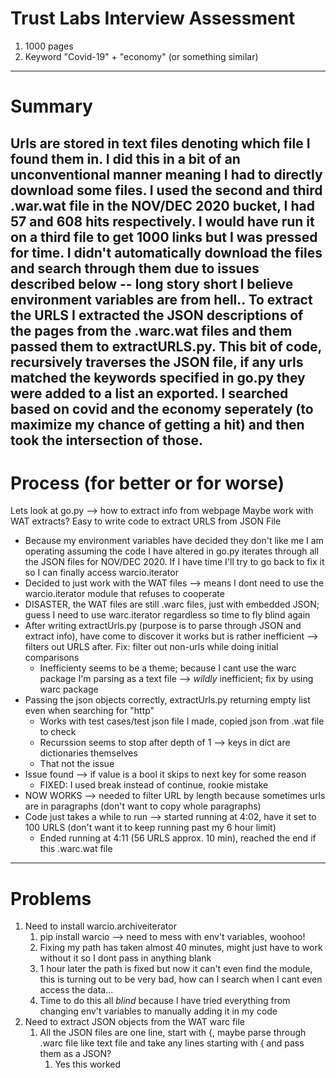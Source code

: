 # Trust Labs Interview Assessment

1. 1000 pages
2. Keyword "Covid-19" + "economy" (or something similar)
---
# Summary
Urls are stored in text files denoting which file I found them in. I did this in a bit of an unconventional manner meaning I had to directly download some files. I used the second and third .war.wat file in the NOV/DEC 2020 bucket, I had 57 and 608 hits respectively. I would have run it on a third file to get 1000 links but I was pressed for time. I didn't automatically download the files and search through them due to issues described below -- long story short I believe environment variables are from hell..
To extract the URLS I extracted the JSON descriptions of the pages from the .warc.wat files and them passed them to extractURLS.py.
This bit of code, recursively traverses the JSON file, if any urls matched the keywords specified in go.py they were added to a list an exported. I searched based on covid and the economy seperately (to maximize my chance of getting a hit) and then took the intersection of those.
---
# Process (for better or for worse)
Lets look at go.py --> how to extract info from webpage
Maybe work with WAT extracts? Easy to write code to extract URLS from JSON File
* Because my environment variables have decided they don't like me I am operating assuming the code I have altered in go.py iterates through all the JSON files for NOV/DEC 2020. If I have time I'll try to go back to fix it so I can finally access warcio.iterator
* Decided to just work with the WAT files --> means I dont need to use the warcio.iterator module that refuses to cooperate
* DISASTER, the WAT files are still .warc files, just with embedded JSON; guess I need to use warc.iterator regardless so time to fly blind again
* After writing extractUrls.py (purpose is to parse through JSON and extract info), have come to discover it works but is rather inefficient --> filters out URLS after. Fix: filter out non-urls while doing initial comparisons
  * Inefficienty seems to be a theme; because I cant use the warc package I'm parsing as a text file --> *wildly* inefficient; fix by using warc package
* Passing the json objects correctly, extractUrls.py returning empty list even when searching for "http"
  * Works with test cases/test json file I made, copied json from .wat file to check
  * Recurssion seems to stop after depth of 1 --> keys in dict are dictionaries themselves
  * That not the issue
* Issue found --> if value is a bool it skips to next key for some reason
  * FIXED: I used break instead of continue, rookie mistake
* NOW WORKS --> needed to filter URL by length because sometimes urls are in paragraphs (don't want to copy whole paragraphs)
* Code just takes a while to run --> started running at 4:02, have it set to 100 URLS (don't want it to keep running past my 6 hour limit)
  * Ended running at 4:11 (56 URLS approx. 10 min), reached the end if this .warc.wat file

---
# Problems
1. Need to install warcio.archiveiterator
   1. pip install warcio --> need to mess with env't variables, woohoo!
   2. Fixing my path has taken almost 40 minutes, might just have to work without it so I dont pass in anything blank
   3. 1 hour later the path is fixed but now it can't even find the module, this is turning out to be very bad, how can I search when I cant even access the data...
   4. Time to do this all *blind* because I have tried everything from changing env't variables to manually adding it in my code
2. Need to extract JSON objects from the WAT warc file
   1. All the JSON files are one line, start with {, maybe parse through .warc file like text file and take any lines starting with { and pass them as a JSON?
      1. Yes this worked